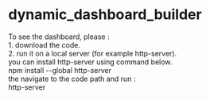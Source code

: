 # dynamic_dashboard_builder

To see the dashboard, please : <br />
      1. download the code. <br />
      2. run it on a local server (for example http-server). <br />
         you can install http-server using command below. <br />
         npm install --global http-server <br />
         the navigate to the code path and run : <br />
         http-server <br />
